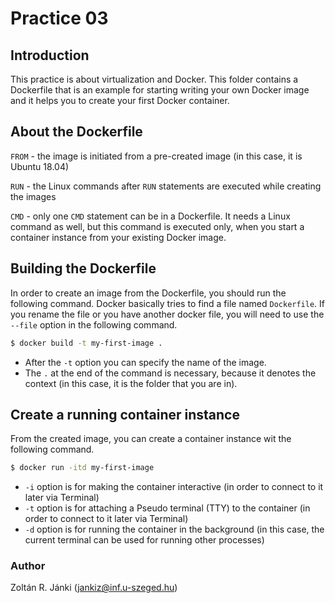 # Practice 03

## Introduction

This practice is about virtualization and Docker. This folder contains a Dockerfile that is an example for starting writing your own Docker image and it helps you to create your first Docker container.

## About the Dockerfile

```FROM``` - the image is initiated from a pre-created image (in this case, it is Ubuntu 18.04)

```RUN``` - the Linux commands after ```RUN``` statements are executed while creating the images

```CMD``` - only one ```CMD``` statement can be in a Dockerfile. It needs a Linux command as well, but this command is executed only, when you start a container instance from your existing Docker image.

## Building the Dockerfile

In order to create an image from the Dockerfile, you should run the following command. Docker basically tries to find a file named ```Dockerfile```. If you rename the file or you have another docker file, you will need to use the ```--file``` option in the following command.

```sh
$ docker build -t my-first-image .
```

- After the ```-t``` option you can specify the name of the image.
- The ```.``` at the end of the command is necessary, because it denotes the context (in this case, it is the folder that you are in).


## Create a running container instance

From the created image, you can create a container instance wit the following command.

```sh
$ docker run -itd my-first-image
```

- ```-i``` option is for making the container interactive (in order to connect to it later via Terminal)
- ```-t``` option is for attaching a Pseudo terminal (TTY) to the container (in order to connect to it later via Terminal)
- ```-d``` option is for running the container in the background (in this case, the current terminal can be used for running other processes)

### Author
Zoltán R. Jánki (jankiz@inf.u-szeged.hu)

